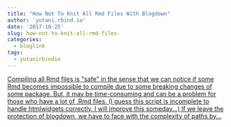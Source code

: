 ```yaml
---
title: "How Not To Knit All Rmd Files With Blogdown"
author: 'yutani.rbind.io'
date: '2017-10-25'
slug: how-not-to-knit-all-rmd-files-
categories:
  - bloglink
tags:
  - yutanirbindio
---
```


[Compiling all Rmd files is "safe" in the sense that we can notice if some Rmd becomes impossible to compile due to some breaking changes of some package. But, it may be time-consuming and can be a problem for those who have a lot of .Rmd files. (I guess this script is incomplete to handle htmlwidgets correctly. I will improve this someday...) If we leave the protection of blogdown, we have to face with the complexity of paths by...<click to read more>](https://yutani.rbind.io/post/2017-10-25-blogdown-custom/)

